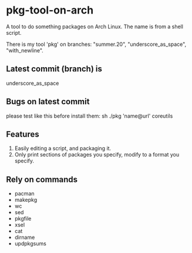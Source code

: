 # pkg-tool-on-arch
A tool to do something packages on Arch Linux. The name is from a shell script.

There is my tool 'pkg' on branches: "summer.20", "underscore_as_space", "with_newline".

## Latest commit (branch) is
  underscore_as_space

## Bugs on latest commit
  please test like this before install them: sh ./pkg 'name@url' coreutils

## Features
  1. Easily editing a script, and packaging it.
  2. Only print sections of packages you specify, modify to a format you specify.

## Rely on commands
  * pacman
  * makepkg
  * wc
  * sed
  * pkgfile
  * xsel
  * cat
  * dirname
  * updpkgsums
